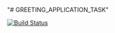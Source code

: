 "# GREETING_APPLICATION_TASK"


[![Build Status](https://travis-ci.org/128500/GREETING_APPLICATION_TASK.svg?branch=master)](https://travis-ci.org/128500/GREETING_APPLICATION_TASK)
